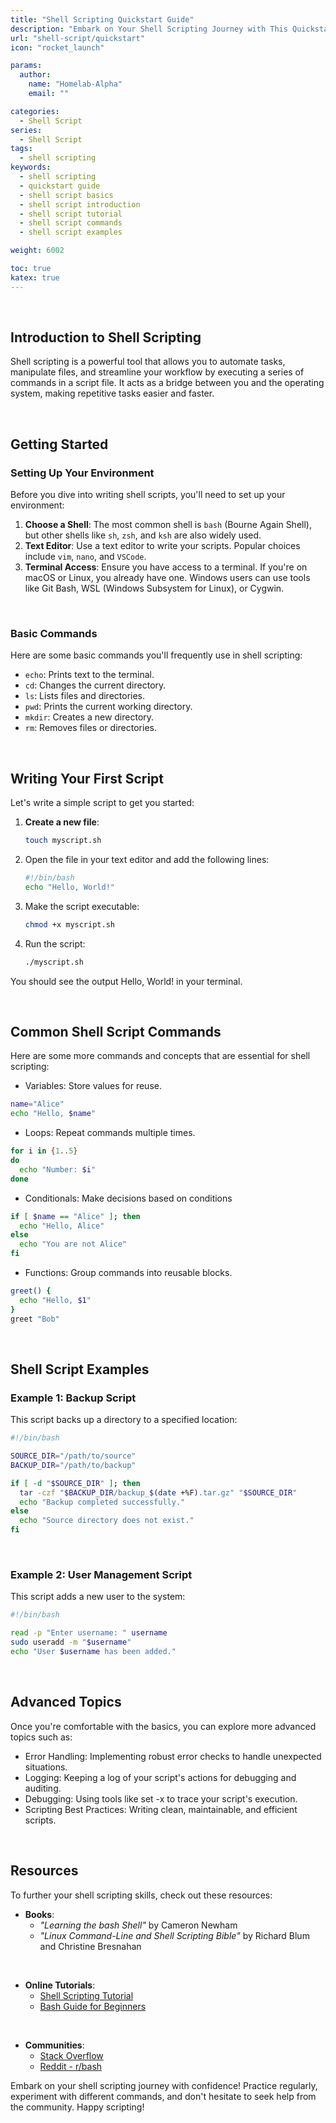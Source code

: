 ```yaml
---
title: "Shell Scripting Quickstart Guide"
description: "Embark on Your Shell Scripting Journey with This Quickstart Guide"
url: "shell-script/quickstart"
icon: "rocket_launch"

params:
  author:
    name: "Homelab-Alpha"
    email: ""

categories:
  - Shell Script
series:
  - Shell Script
tags:
  - shell scripting
keywords:
  - shell scripting
  - quickstart guide
  - shell script basics
  - shell script introduction
  - shell script tutorial
  - shell script commands
  - shell script examples

weight: 6002

toc: true
katex: true
---
```


<br />

## Introduction to Shell Scripting

Shell scripting is a powerful tool that allows you to automate tasks, manipulate
files, and streamline your workflow by executing a series of commands in a
script file. It acts as a bridge between you and the operating system, making
repetitive tasks easier and faster.

<br />

## Getting Started

### Setting Up Your Environment

Before you dive into writing shell scripts, you'll need to set up your
environment:

1. **Choose a Shell**: The most common shell is `bash` (Bourne Again Shell), but
   other shells like `sh`, `zsh`, and `ksh` are also widely used.
2. **Text Editor**: Use a text editor to write your scripts. Popular choices
   include `vim`, `nano`, and `VSCode`.
3. **Terminal Access**: Ensure you have access to a terminal. If you're on macOS
   or Linux, you already have one. Windows users can use tools like Git Bash,
   WSL (Windows Subsystem for Linux), or Cygwin.

<br />

### Basic Commands

Here are some basic commands you'll frequently use in shell scripting:

- `echo`: Prints text to the terminal.
- `cd`: Changes the current directory.
- `ls`: Lists files and directories.
- `pwd`: Prints the current working directory.
- `mkdir`: Creates a new directory.
- `rm`: Removes files or directories.

<br />

## Writing Your First Script

Let's write a simple script to get you started:

1. **Create a new file**:

   ```sh
   touch myscript.sh
   ```

2. Open the file in your text editor and add the following lines:

   ```sh
   #!/bin/bash
   echo "Hello, World!"
   ```

3. Make the script executable:

   ```sh
   chmod +x myscript.sh
   ```

4. Run the script:

   ```bash
   ./myscript.sh
   ```

You should see the output Hello, World! in your terminal.

<br />

## Common Shell Script Commands

Here are some more commands and concepts that are essential for shell scripting:

- Variables: Store values for reuse.

```sh
name="Alice"
echo "Hello, $name"
```

- Loops: Repeat commands multiple times.

```sh
for i in {1..5}
do
  echo "Number: $i"
done
```

- Conditionals: Make decisions based on conditions

```sh
if [ $name == "Alice" ]; then
  echo "Hello, Alice"
else
  echo "You are not Alice"
fi
```

- Functions: Group commands into reusable blocks.

```sh
greet() {
  echo "Hello, $1"
}
greet "Bob"
```

<br />

## Shell Script Examples

### Example 1: Backup Script

This script backs up a directory to a specified location:

```sh
#!/bin/bash

SOURCE_DIR="/path/to/source"
BACKUP_DIR="/path/to/backup"

if [ -d "$SOURCE_DIR" ]; then
  tar -czf "$BACKUP_DIR/backup_$(date +%F).tar.gz" "$SOURCE_DIR"
  echo "Backup completed successfully."
else
  echo "Source directory does not exist."
fi
```

<br />

### Example 2: User Management Script

This script adds a new user to the system:

```sh
#!/bin/bash

read -p "Enter username: " username
sudo useradd -m "$username"
echo "User $username has been added."
```

<br />

## Advanced Topics

Once you're comfortable with the basics, you can explore more advanced topics
such as:

- Error Handling: Implementing robust error checks to handle unexpected
  situations.
- Logging: Keeping a log of your script's actions for debugging and auditing.
- Debugging: Using tools like set -x to trace your script's execution.
- Scripting Best Practices: Writing clean, maintainable, and efficient scripts.

<br />

## Resources

To further your shell scripting skills, check out these resources:

- **Books**:
  - _"Learning the bash Shell"_ by Cameron Newham
  - _"Linux Command-Line and Shell Scripting Bible"_ by Richard Blum and
    Christine Bresnahan

<br />

- **Online Tutorials**:
  - [Shell Scripting Tutorial]
  - [Bash Guide for Beginners]

<br />

- **Communities**:
  - [Stack Overflow]
  - [Reddit - r/bash]

Embark on your shell scripting journey with confidence! Practice regularly,
experiment with different commands, and don't hesitate to seek help from the
community. Happy scripting!

[Shell Scripting Tutorial]: https://www.shellscript.sh
[Bash Guide for Beginners]: https://tldp.org/LDP/Bash-Beginners-Guide/html
[Stack Overflow]: https://stackoverflow.com/questions/tagged/bash
[Reddit - r/bash]: https://www.reddit.com/r/bash
